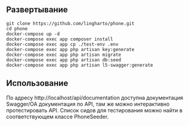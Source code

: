 ## Развертывание

```
git clone https://github.com/lingharto/phone.git
cd phone
docker-compose up -d
docker-compose exec app composer install
docker-compose exec app cp ./test-env .env
docker-compose exec app php artisan key:generate
docker-compose exec app php artisan migrate
docker-compose exec app php artisan db:seed
docker-compose exec app php artisan l5-swagger:generate
```

## Использование

По адресу http://localhost/api/documentation доступна документация Swagger/OA документация по API, там же можно интерактивно протестировать API.
Список сидов для тестирования можно найти в соответствующем классе PhoneSeeder.
